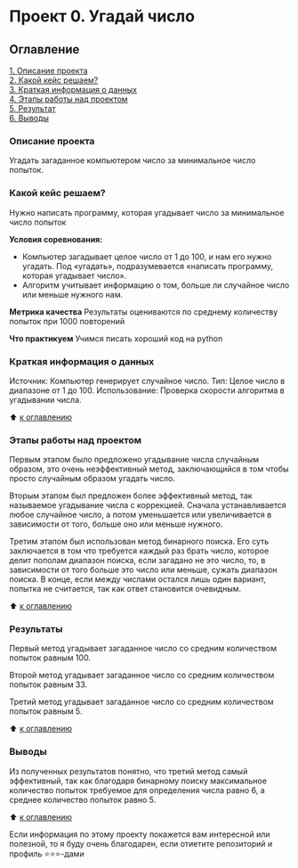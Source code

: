 # Проект 0. Угадай число

## Оглавление
[1. Описание проекта](https://github.com/DaniilFad/test_ds/tree/main/project_0/README.md#Описание-проекта) \
[2. Какой кейс решаем?](https://github.com/DaniilFad/test_ds/tree/main/project_0/README.md#Какой-кейс-решаем) \
[3. Краткая информация о данных](https://github.com/DaniilFad/test_ds/tree/main/project_0/README.md#Краткая-информация-о-данных) \
[4. Этапы работы над проектом](https://github.com/DaniilFad/test_ds/tree/main/project_0/README.md#Этапы-работы-над-проектом) \
[5. Результат](https://github.com/DaniilFad/test_ds/tree/main/project_0/README.md#Результат) \
[6. Выводы](https://github.com/DaniilFad/test_ds/tree/main/project_0/README.md#Выводы)

### Описание проекта
Угадать загаданное компьютером число за минимальное число попыток.

### Какой кейс решаем?
Нужно написать программу, которая угадывает число за минимальное число попыток

**Условия соревнования:**
- Компьютер загадывает целое число от 1 до 100, и нам его нужно угадать. Под «угадать», подразумевается «написать программу, которая угадывает число».
- Алгоритм учитывает информацию о том, больше ли случайное число или меньше нужного нам.

**Метрика качества**
Результаты оцениваются по среднему количеству попыток при 1000 повторений

**Что практикуем**
Учимся писать хороший код на python

### Краткая информация о данных
Источник: Компьютер генерирует случайное число.
Тип: Целое число в диапазоне от 1 до 100.
Использование: Проверка скорости алгоритма в угадывании числа.

:arrow_up: [к оглавлению](https://github.com/DaniilFad/test_ds/tree/main/project_0/README.md#Оглавление)

### Этапы работы над проектом
Первым этапом было предложено угадывание числа случайным образом, это очень неэффективный метод, заключающийся в том чтобы просто случайным образом угадать число.

Вторым этапом был предложен более эффективный метод, так называемое угадывание числа с коррекцией. Сначала устанавливается любое случайное число, а потом уменьшается или увеличивается в зависимости от того, больше оно или меньше нужного.

Третим этапом был использован метод бинарного поиска. Его суть заключается в том что требуется каждый раз брать число, которое делит пополам диапазон поиска, если загадано не это число, то, в зависимости от того больше это число или меньше, сужать диапазон поиска. В конце, если между числами остался лишь один вариант, попытка не считается, так как ответ становится очевидным.

:arrow_up: [к оглавлению](https://github.com/DaniilFad/test_ds/tree/main/project_0/README.md#Оглавление)

### Результаты
Первый метод угадывает загаданное число со средним количеством попыток равным 100.

Второй метод угадывает загаданное число со средним количеством попыток равным 33.

Третий метод угадывает загаданное число со средним количеством попыток равным 5.

:arrow_up: [к оглавлению](https://github.com/DaniilFad/test_ds/tree/main/project_0/README.md#Оглавление)

### Выводы
Из полученных результатов понятно, что третий метод самый эффективный, так как благодаря бинарному поиску максимальное количество попыток требуемое для определения числа равно 6, а среднее количество попыток равно 5.

:arrow_up: [к оглавлению](https://github.com/DaniilFad/test_ds/tree/main/project_0/README.md#Оглавление)

Если информация по этому проекту покажется вам интересной или полезной, то я буду очень благодарен, если отиетите репозиторий и профиль ⭐️⭐️⭐️-дами
